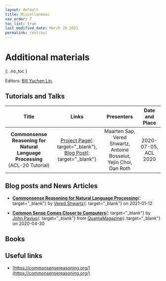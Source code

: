 ```yaml
---
layout: default
title: Miscellaneous
nav_order: 7
toc_list: true
last_modified_date: March 26 2021
permalink: /extras/
---
```

# Additional materials
{: .no_toc }

Editors: [Bill Yuchen Lin](https://yuchenlin.xyz/), 


## Tutorials and Talks 

| Title | Links | Presenters |  Date and Place  | 
| :------------:| :-----: | :------: | :----------: |
| **Commonsense Reasoning for Natural Language Processing** (ACL-20 Tutorial) | [Project Page](https://homes.cs.washington.edu/~msap/acl2020-commonsense/){: target="_blank"}, [Blog Post](http://veredshwartz.blogspot.com/2021/01/commonsense-reasoning-for-natural.html){: target="_blank"} | Maarten Sap, Vered Shwartz, Antoine Bosselut, Yejin Choi, Dan Roth | 2020-07-05, ACL 2020 |

## Blog posts and News Articles


- [**Commonsense Reasoning for Natural Language Processing**](http://veredshwartz.blogspot.com/2021/01/commonsense-reasoning-for-natural.html){: target="_blank"} by [Vered Shwartz](){: target="_blank"} on 2021-01-12

- [**Common Sense Comes Closer to Computers**](https://www.quantamagazine.org/common-sense-comes-to-computers-20200430/){: target="_blank"} by [John Pavlus](https://www.quantamagazine.org/authors/john-pavlus/){: target="_blank"} from [QuantaMagazine](https://www.quantamagazine.org/){: target="_blank"}  on 2020-04-30


## Books 

## Useful links

- [https://commonsensereasoning.org/](https://commonsensereasoning.org/)
 
 